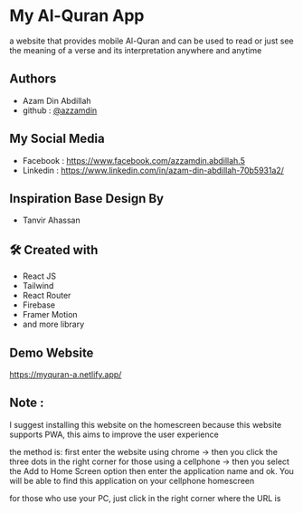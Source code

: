 
# My Al-Quran App

a website that provides mobile Al-Quran and can be used to read or just see the meaning of a verse and its interpretation anywhere and anytime

## Authors

- Azam Din Abdillah
- github : [@azzamdin](https://github.com/azzamdinabdillah)

## My Social Media
- Facebook : https://www.facebook.com/azzamdin.abdillah.5
- Linkedin : https://www.linkedin.com/in/azam-din-abdillah-70b5931a2/

## Inspiration Base Design By
- Tanvir Ahassan

## 🛠 Created with
- React JS
- Tailwind
- React Router
- Firebase
- Framer Motion
- and more library

## Demo Website
https://myquran-a.netlify.app/

## Note : 
I suggest installing this website on the homescreen because this website supports PWA, this aims to improve the user experience

the method is: first enter the website using chrome -> then you click the three dots in the right corner for those using a cellphone -> then you select the Add to Home Screen option then enter the application name and ok. You will be able to find this application on your cellphone homescreen

for those who use your PC, just click in the right corner where the URL is